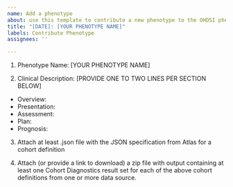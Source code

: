 ```yaml
---
name: Add a phenotype
about: use this template to contribute a new phenotype to the OHDSI phenotype library.
title: "[DATE]: [YOUR PHENOTYPE NAME]"
labels: Contribute Phenotype
assignees: ''

---
```


1) Phenotype Name: [YOUR PHENOTYPE NAME]

2) Clinical Description: [PROVIDE ONE TO TWO LINES PER SECTION BELOW]
- Overview: 
- Presentation: 
- Assessment:
- Plan:
- Prognosis:

3) Attach at least .json file with the JSON specification from Atlas for a cohort definition 

4) Attach (or provide a link to download) a zip file with output containing at least one Cohort Diagnostics result set for each of the above cohort definitions from one or more data source.
